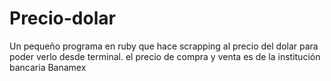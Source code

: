 # Precio-dolar
Un pequeño programa en ruby que hace scrapping al precio del dolar para poder verlo desde terminal. el precio de compra y venta es de la institución bancaria Banamex
